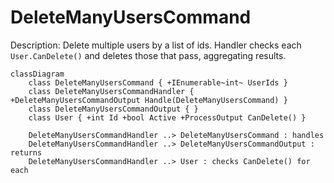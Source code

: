 ﻿# DeleteManyUsersCommand

Description: Delete multiple users by a list of ids. Handler checks each `User.CanDelete()` and deletes those that pass,
aggregating results.

```mermaid
classDiagram
    class DeleteManyUsersCommand { +IEnumerable~int~ UserIds }
    class DeleteManyUsersCommandHandler { +DeleteManyUsersCommandOutput Handle(DeleteManyUsersCommand) }
    class DeleteManyUsersCommandOutput { }
    class User { +int Id +bool Active +ProcessOutput CanDelete() }

    DeleteManyUsersCommandHandler ..> DeleteManyUsersCommand : handles
    DeleteManyUsersCommandHandler ..> DeleteManyUsersCommandOutput : returns
    DeleteManyUsersCommandHandler ..> User : checks CanDelete() for each
```

